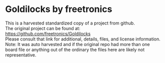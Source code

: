 
# Goldilocks by freetronics  
This is a harvested standardized copy of a project from github.  
The original project can be found at:  
https://github.com/freetronics/Goldilocks  
Please consult that link for additional, details, files, and license information.  
Note: It was auto harvested and if the original repo had more than one board file or anything out of the ordinary the files here are likely not representative.  
    